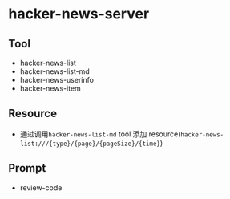 # hacker-news-server

## Tool

- hacker-news-list
- hacker-news-list-md
- hacker-news-userinfo
- hacker-news-item

## Resource

- 通过调用`hacker-news-list-md` tool 添加 resource(`hacker-news-list:///{type}/{page}/{pageSize}/{time}`)

## Prompt

- review-code

